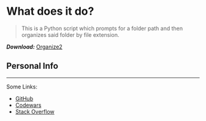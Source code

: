 # What does it do?
>This is a Python script which prompts for a folder path and then organizes said folder by file extension.

***Download:*** [Organize2](https://github.com/1amASK/folder-organizer/raw/main/organize2.exe)
## Personal Info
---
Some Links:
- [GitHub](https://github.com/1amASK)
- [Codewars](https://www.codewars.com/users/1amASK)
- [Stack Overflow](https://stackoverflow.com/users/21972152/ask)
